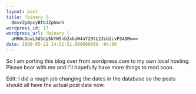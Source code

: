 ```yaml
---
layout: post
title: !binary |-
  QmxvZyBpcyBtb3Zpbmch
wordpress_id: 17
wordpress_url: !binary |-
  aHR0cDovL3d3dy5kYW5nb2xkaW4uY29tL2Jsb2cvP3A9Mw==
date: 2008-05-21 14:51:51.000000000 -04:00
---
```

<p>So I am porting this blog over from wordpress.com to my own local hosting. Please bear with me and I'll hopefully have more things to read soon.</p>

<p>Edit: I did a rough job changing the dates in the database so the posts should all have the actual post date now.</p>
